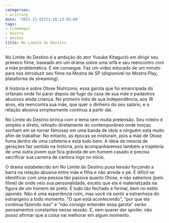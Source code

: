 ```yaml
---
categories:
- writting
date: '2021-11-01T21:16:13-03:00'
tags:
- cinemaqui
- mostra
- movies
title: No Limite do Destino
---
```


No Limite do Destino é a ambição do ator Yusuke Kitaguchi em dirigir seu primeiro filme, baseado em um drama sobre uma órfã e seu reencontro com a mãe problemática. E ele consegue. Faz um vídeo educado de um minuto para nos introduzir seu filme na Mostra de SP (disponível no Mostra Play, plataforma de streaming).

A história é sobre Otose Nishizono, essa garota que foi emancipada do orfanato onde foi parar depois de fugir da casa de sua mãe e padastros abusivos ainda criança. No primeiro mês de sua independência, aos 18 anos, ela reencontra sua mãe, que quer o dinheiro do seu salário, e a relação abusiva simplesmente continua a partir daí.

No Limite do Destino brinca com o tema sem muita pretensão. Seu roteiro é simples e direto, retirado diretamente do contemporâneo onde moças sonham em se tornar famosas em uma banda de idols e ninguém está muito afim de trabalhar. No entanto, as épocas se misturam, pois a mãe de Otose fuma dentro de uma cafeteria e está tudo bem. A ideia de mescla de gerações faz sentido na história, pois acompanharemos também a trajetória de uma outra jovem que fica grávida de um homem casado e precisa sacrificar sua carreira de cantora logo no início.

O drama estabelecido em No Limite do Destino puxa tensão forçando a barra na relação abusiva entre mãe e filha e não arreda o pé. É difícil se identificar com uma pessoa tão passiva quanto Otose, e não sabemos (pelo filme) de onde veio sua personalidade, exceto que ela é materializada na figura de um homem de preto. É tudo tão fechado e formal, bem no estilo japonês. Não é uma experiência ruim, mas você irá sentir a estranheza do estrangeiro a todo momento. "O que está acontecendo", "por que ela continua fazendo isso" e "não consigo entender essa garota" serão pensamentos constantes nessa sessão. E, sem querer dar spoiler, não posso afirmar que a coisa vai melhorar em algum momento.